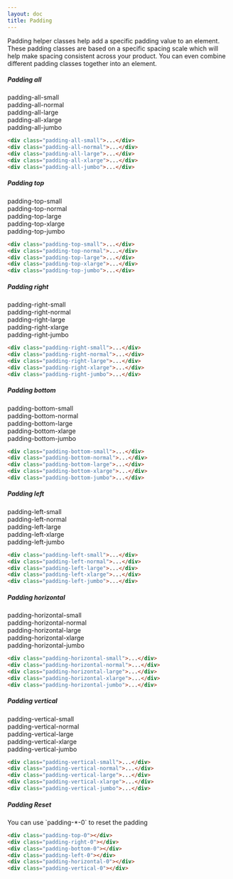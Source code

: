 ```yaml
---
layout: doc
title: Padding
---
```


Padding helper classes help add a specific padding value to an element. These padding classes are based on a specific spacing scale which will help make spacing consistent across your product. You can even combine different padding classes together into an element.

<h5 class="section-title">Padding all</h5>
<div class="display-flex margin-bottom-jumbo padding-bottom-jumbo">
  <div class="black-padding-box margin-all-small display-inline-block padding-all-small">
    <span class="demo-box display-block"></span>
    <span class="desc txt-center">padding-all-small</span>
  </div>
  <div class="black-padding-box margin-all-small display-inline-block padding-all-normal">
    <span class="demo-box display-block"></span>
    <span class="desc txt-center">padding-all-normal</span>
  </div>
  <div class="black-padding-box margin-all-small display-inline-block padding-all-large">
    <span class="demo-box display-block"></span>
    <span class="desc txt-center">padding-all-large</span>
  </div>
  <div class="black-padding-box margin-all-small display-inline-block padding-all-xlarge">
    <span class="demo-box display-block"></span>
    <span class="desc txt-center">padding-all-xlarge</span>
  </div>
  <div class="black-padding-box margin-all-small display-inline-block padding-all-jumbo">
    <span class="demo-box display-block"></span>
    <span class="desc txt-center">padding-all-jumbo</span>
  </div>
</div>

```html
<div class="padding-all-small">...</div>
<div class="padding-all-normal">...</div>
<div class="padding-all-large">...</div>
<div class="padding-all-xlarge">...</div>
<div class="padding-all-jumbo">...</div>
```

<h5 class="section-title">Padding top</h5>
<div class="display-flex margin-bottom-jumbo padding-bottom-jumbo">
  <div class="black-padding-box margin-all-small display-inline-block padding-top-small">
    <span class="demo-box display-block"></span>
    <span class="desc txt-center">padding-top-small</span>
  </div>
  <div class="black-padding-box margin-all-small display-inline-block padding-top-normal">
    <span class="demo-box display-block"></span>
    <span class="desc txt-center">padding-top-normal</span>
  </div>
  <div class="black-padding-box margin-all-small display-inline-block padding-top-large">
    <span class="demo-box display-block"></span>
    <span class="desc txt-center">padding-top-large</span>
  </div>
  <div class="black-padding-box margin-all-small display-inline-block padding-top-xlarge">
    <span class="demo-box display-block"></span>
    <span class="desc txt-center">padding-top-xlarge</span>
  </div>
  <div class="black-padding-box margin-all-small display-inline-block padding-top-jumbo">
    <span class="demo-box display-block"></span>
    <span class="desc txt-center">padding-top-jumbo</span>
  </div>
</div>

```html
<div class="padding-top-small">...</div>
<div class="padding-top-normal">...</div>
<div class="padding-top-large">...</div>
<div class="padding-top-xlarge">...</div>
<div class="padding-top-jumbo">...</div>
```

<h5 class="section-title">Padding right</h5>
<div class="display-flex margin-bottom-jumbo padding-bottom-jumbo">
  <div class="black-padding-box margin-all-small display-inline-block padding-right-small">
    <span class="demo-box display-block"></span>
    <span class="desc txt-center">padding-right-small</span>
  </div>
  <div class="black-padding-box margin-all-small display-inline-block padding-right-normal">
    <span class="demo-box display-block"></span>
    <span class="desc txt-center">padding-right-normal</span>
  </div>
  <div class="black-padding-box margin-all-small display-inline-block padding-right-large">
    <span class="demo-box display-block"></span>
    <span class="desc txt-center">padding-right-large</span>
  </div>
  <div class="black-padding-box margin-all-small display-inline-block padding-right-xlarge">
    <span class="demo-box display-block"></span>
    <span class="desc txt-center">padding-right-xlarge</span>
  </div>
  <div class="black-padding-box margin-all-small display-inline-block padding-right-jumbo">
    <span class="demo-box display-block"></span>
    <span class="desc txt-center">padding-right-jumbo</span>
  </div>
</div>

```html
<div class="padding-right-small">...</div>
<div class="padding-right-normal">...</div>
<div class="padding-right-large">...</div>
<div class="padding-right-xlarge">...</div>
<div class="padding-right-jumbo">...</div>
```

<h5 class="section-title">Padding bottom</h5>
<div class="display-flex margin-bottom-jumbo padding-bottom-jumbo">
  <div class="black-padding-box margin-all-small display-inline-block padding-bottom-small">
    <span class="demo-box display-block"></span>
    <span class="desc txt-center">padding-bottom-small</span>
  </div>
  <div class="black-padding-box margin-all-small display-inline-block padding-bottom-normal">
    <span class="demo-box display-block"></span>
    <span class="desc txt-center">padding-bottom-normal</span>
  </div>
  <div class="black-padding-box margin-all-small display-inline-block padding-bottom-large">
    <span class="demo-box display-block"></span>
    <span class="desc txt-center">padding-bottom-large</span>
  </div>
  <div class="black-padding-box margin-all-small display-inline-block padding-bottom-xlarge">
    <span class="demo-box display-block"></span>
    <span class="desc txt-center">padding-bottom-xlarge</span>
  </div>
  <div class="black-padding-box margin-all-small display-inline-block padding-bottom-jumbo">
    <span class="demo-box display-block"></span>
    <span class="desc txt-center">padding-bottom-jumbo</span>
  </div>
</div>

```html
<div class="padding-bottom-small">...</div>
<div class="padding-bottom-normal">...</div>
<div class="padding-bottom-large">...</div>
<div class="padding-bottom-xlarge">...</div>
<div class="padding-bottom-jumbo">...</div>
```

<h5 class="section-title">Padding left</h5>
<div class="display-flex margin-bottom-jumbo padding-bottom-jumbo">
  <div class="black-padding-box margin-all-small display-inline-block padding-left-small">
    <span class="demo-box display-block"></span>
    <span class="desc txt-center">padding-left-small</span>
  </div>
  <div class="black-padding-box margin-all-small display-inline-block padding-left-normal">
    <span class="demo-box display-block"></span>
    <span class="desc txt-center">padding-left-normal</span>
  </div>
  <div class="black-padding-box margin-all-small display-inline-block padding-left-large">
    <span class="demo-box display-block"></span>
    <span class="desc txt-center">padding-left-large</span>
  </div>
  <div class="black-padding-box margin-all-small display-inline-block padding-left-xlarge">
    <span class="demo-box display-block"></span>
    <span class="desc txt-center">padding-left-xlarge</span>
  </div>
  <div class="black-padding-box margin-all-small display-inline-block padding-left-jumbo">
    <span class="demo-box display-block"></span>
    <span class="desc txt-center">padding-left-jumbo</span>
  </div>
</div>

```html
<div class="padding-left-small">...</div>
<div class="padding-left-normal">...</div>
<div class="padding-left-large">...</div>
<div class="padding-left-xlarge">...</div>
<div class="padding-left-jumbo">...</div>
```

<h5 class="section-title">Padding horizontal</h5>
<div class="display-flex margin-bottom-jumbo padding-bottom-jumbo">
  <div class="black-padding-box margin-all-small display-inline-block padding-horizontal-small">
    <span class="demo-box display-block"></span>
    <span class="desc txt-center">padding-horizontal-small</span>
  </div>
  <div class="black-padding-box margin-all-small display-inline-block padding-horizontal-normal">
    <span class="demo-box display-block"></span>
    <span class="desc txt-center">padding-horizontal-normal</span>
  </div>
  <div class="black-padding-box margin-all-small display-inline-block padding-horizontal-large">
    <span class="demo-box display-block"></span>
    <span class="desc txt-center">padding-horizontal-large</span>
  </div>
  <div class="black-padding-box margin-all-small display-inline-block padding-horizontal-xlarge">
    <span class="demo-box display-block"></span>
    <span class="desc txt-center">padding-horizontal-xlarge</span>
  </div>
  <div class="black-padding-box margin-all-small display-inline-block padding-horizontal-jumbo">
    <span class="demo-box display-block"></span>
    <span class="desc txt-center">padding-horizontal-jumbo</span>
  </div>
</div>

```html
<div class="padding-horizontal-small">...</div>
<div class="padding-horizontal-normal">...</div>
<div class="padding-horizontal-large">...</div>
<div class="padding-horizontal-xlarge">...</div>
<div class="padding-horizontal-jumbo">...</div>
```

<h5 class="section-title">Padding vertical</h5>
<div class="display-flex margin-bottom-jumbo padding-bottom-jumbo">
  <div class="black-padding-box margin-all-small display-inline-block padding-vertical-small">
    <span class="demo-box display-block"></span>
    <span class="desc txt-center">padding-vertical-small</span>
  </div>
  <div class="black-padding-box margin-all-small display-inline-block padding-vertical-normal">
    <span class="demo-box display-block"></span>
    <span class="desc txt-center">padding-vertical-normal</span>
  </div>
  <div class="black-padding-box margin-all-small display-inline-block padding-vertical-large">
    <span class="demo-box display-block"></span>
    <span class="desc txt-center">padding-vertical-large</span>
  </div>
  <div class="black-padding-box margin-all-small display-inline-block padding-vertical-xlarge">
    <span class="demo-box display-block"></span>
    <span class="desc txt-center">padding-vertical-xlarge</span>
  </div>
  <div class="black-padding-box margin-all-small display-inline-block padding-vertical-jumbo">
    <span class="demo-box display-block"></span>
    <span class="desc txt-center">padding-vertical-jumbo</span>
  </div>
</div>

```html
<div class="padding-vertical-small">...</div>
<div class="padding-vertical-normal">...</div>
<div class="padding-vertical-large">...</div>
<div class="padding-vertical-xlarge">...</div>
<div class="padding-vertical-jumbo">...</div>
```

<h5 class="section-title">Padding Reset</h5>
<div class="black-padding-box margin-all-small display-inline-block padding-all-0">
  <span class="demo-box display-block"></span>
</div>
You can use `padding-*-0` to reset the padding

```html
<div class="padding-top-0"></div>
<div class="padding-right-0"></div>
<div class="padding-bottom-0"></div>
<div class="padding-left-0"></div>
<div class="padding-horizontal-0"></div>
<div class="padding-vertical-0"></div>
```
